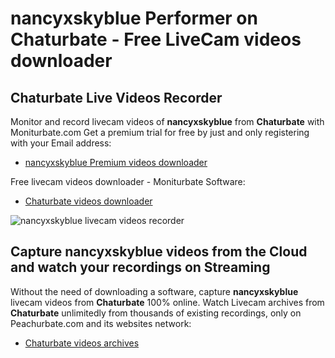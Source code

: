 # nancyxskyblue Performer on Chaturbate - Free LiveCam videos downloader

## Chaturbate Live Videos Recorder

Monitor and record livecam videos of **nancyxskyblue** from **Chaturbate** with Moniturbate.com
Get a premium trial for free by just and only registering with your Email address:
* [nancyxskyblue Premium videos downloader](https://moniturbate.com/request-demo-licence-key.html)

Free livecam videos downloader - Moniturbate Software:
* [Chaturbate videos downloader](https://moniturbate.com/moniturbate-download-software.html)

![nancyxskyblue livecam videos recorder](https://peachurnet.com/templates/moniturbate-software.png)


## Capture nancyxskyblue videos from the Cloud and watch your recordings on Streaming

Without the need of downloading a software, capture **nancyxskyblue** livecam videos from **Chaturbate** 100% online.
Watch Livecam archives from **Chaturbate** unlimitedly from thousands of existing recordings, only on Peachurbate.com and its websites network:
* [Chaturbate videos archives](https://peachurnet.com/)